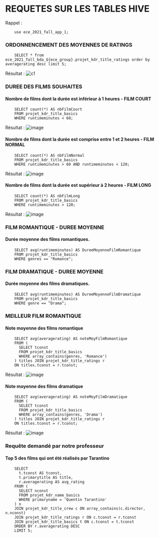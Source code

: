 # REQUETES SUR LES TABLES HIVE
Rappel : 
```
    use ece_2021_fall_app_1;
```
### ORDONNENCEMENT DES MOYENNES DE RATINGS
```
    SELECT * from ece_2021_fall_bda_${ece_group}.projet_kdr_title_ratings order by averagerating desc limit 5;
```
Résultat : 
![c1](https://user-images.githubusercontent.com/71653765/147704353-49023874-d220-4193-8e21-df5ca8e1dbf7.png)

### DUREE DES FILMS SOUHAITES

#### Nombre de films dont la durée est inférieur à 1 heures - FILM COURT
```
    SELECT count(*) AS nbFilmCourt
    FROM projet_kdr_title_basics
    WHERE runtimeminutes < 60;
```
Résultat : 
![image](https://user-images.githubusercontent.com/71653765/147705287-09c4c7d3-5737-491f-987e-b79c6eb01993.png)
#### Nombre de films dont la durée est comprise entre 1 et 2 heures - FILM NORMAL
```
    SELECT count(*) AS nbFilmNormal
    FROM projet_kdr_title_basics
    WHERE runtimeminutes > 60 AND runtimeminutes < 120;
```
Résultat : 
![image](https://user-images.githubusercontent.com/71653765/147705641-d6cef80a-6722-42a2-b382-434aa22ea4ca.png)

#### Nombre de films dont la durée est supérieur à 2 heures - FILM LONG
```
    SELECT count(*) AS nbFilmLong
    FROM projet_kdr_title_basics
    WHERE runtimeminutes > 120;
```
Résultat : 
![image](https://user-images.githubusercontent.com/71653765/147705412-35fb113f-562b-4ed5-b551-82d05e98d785.png)
### FILM ROMANTIQUE - DUREE MOYENNE
#### Durée moyenne des films romantiques.
```
    SELECT avg(runtimeminutes) AS DureeMoyenneFilmRomantique
    FROM projet_kdr_title_basics
    WHERE genres == "Romance";
```

### FILM DRAMATIQUE - DUREE MOYENNE
#### Durée moyenne des films dramatiques.
```
    SELECT avg(runtimeminutes) AS DureeMoyenneFilmDramatique
    FROM projet_kdr_title_basics
    WHERE genre == "Drama";
```
### MEILLEUR FILM ROMANTIQUE
#### Note moyenne des films romantique
```
    SELECT avg(averagerating) AS noteMoyFilmRomantique
    FROM (
      SELECT tconst
      FROM projet_kdr_title_basics
      WHERE array_contains(genres, 'Romance')
    ) titles JOIN projet_kdr_title_ratings r
    ON titles.tconst = r.tconst;
```
Résultat : 
![image](https://user-images.githubusercontent.com/71653765/147706496-0606da8a-2eb8-425c-bd80-57de0d6423ca.png)

#### Note moyenne des films dramatique
```
    SELECT avg(averagerating) AS noteMoyFilmDramatique
    FROM (
      SELECT tconst
      FROM projet_kdr_title_basics
      WHERE array_contains(genres, 'Drama')
    ) titles JOIN projet_kdr_title_ratings r
    ON titles.tconst = r.tconst;
```
Résultat : 
![image](https://user-images.githubusercontent.com/71653765/147706666-c8748f92-04c7-4e0d-852f-4ba141cf0728.png)


### Requête demandé par notre professeur
#### Top 5 des films qui ont été réalisés par Tarantino
```
    SELECT
      t.tconst AS tconst,
      t.primarytitle AS title,
      r.averagerating AS avg_rating
    FROM (
      SELECT nconst
      FROM projet_kdr_name_basics
      WHERE primaryname = 'Quentin Tarantino'
    ) n
    JOIN projet_kdr_title_crew c ON array_contains(c.director, n.nconst)
    JOIN projet_kdr_title_ratings r ON c.tconst = r.tconst
    JOIN projet_kdr_title_basics t ON c.tconst = t.tconst
    ORDER BY r.averagerating DESC
    LIMIT 5;
```
